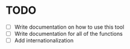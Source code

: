 # TODO

- [ ] Write documentation on how to use this tool
- [ ] Write documentation for all of the functions
- [ ] Add internationalization
